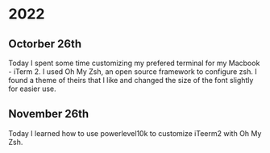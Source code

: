 # 2022

## Octorber 26th

Today I spent some time customizing my prefered terminal for my Macbook - iTerm 2. I used Oh My Zsh, an open source framework to configure zsh. I found a theme of theirs that I like and changed the size of the font slightly for easier use.

## November 26th
Today I learned how to use powerlevel10k to customize iTeerm2 with Oh My Zsh. 